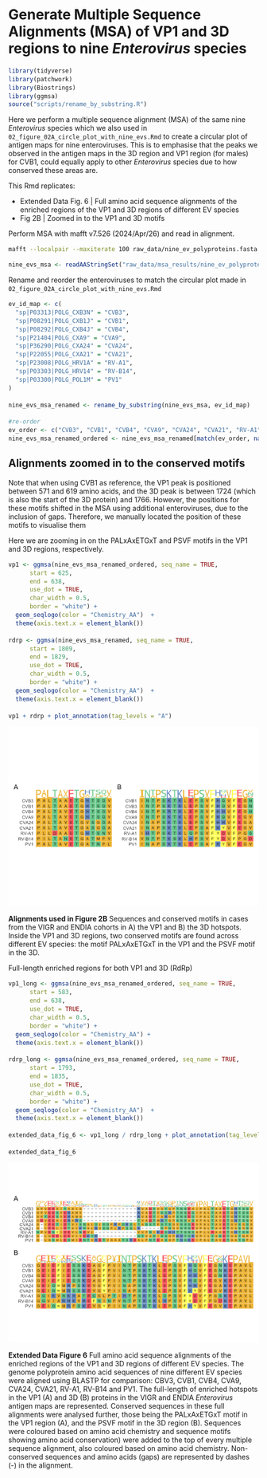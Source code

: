 
# Generate Multiple Sequence Alignments (MSA) of VP1 and 3D regions to nine *Enterovirus* species

``` r
library(tidyverse)
library(patchwork)
library(Biostrings)
library(ggmsa)
source("scripts/rename_by_substring.R")
```

Here we perform a multiple sequence alignment (MSA) of the same nine
*Enterovirus* species which we also used in
`02_figure_02A_circle_plot_with_nine_evs.Rmd` to create a circular plot
of antigen maps for nine enteroviruses. This is to emphasise that the
peaks we observed in the antigen maps in the 3D region and VP1 region
(for males) for CVB1, could equally apply to other *Enterovirus* species
due to how conserved these areas are.

This Rmd replicates:

- Extended Data Fig. 6 \| Full amino acid sequence alignments of the
  enriched regions of the VP1 and 3D regions of different EV species
- Fig 2B \| Zoomed in to the VP1 and 3D motifs

Perform MSA with mafft v7.526 (2024/Apr/26) and read in alignment.

``` bash
mafft --localpair --maxiterate 100 raw_data/nine_ev_polyproteins.fasta > raw_data/msa_results/nine_ev_polyproteins_msa.fasta
```

``` r
nine_evs_msa <- readAAStringSet("raw_data/msa_results/nine_ev_polyproteins_msa.fasta")
```

Rename and reorder the enteroviruses to match the circular plot made in
`02_figure_02A_circle_plot_with_nine_evs.Rmd`

``` r
ev_id_map <- c(
  "sp|P03313|POLG_CXB3N" = "CVB3",
  "sp|P08291|POLG_CXB1J" = "CVB1",
  "sp|P08292|POLG_CXB4J" = "CVB4",
  "sp|P21404|POLG_CXA9" = "CVA9",
  "sp|P36290|POLG_CXA24" = "CVA24",
  "sp|P22055|POLG_CXA21" = "CVA21",
  "sp|P23008|POLG_HRV1A" = "RV-A1",
  "sp|P03303|POLG_HRV14" = "RV-B14",
  "sp|P03300|POLG_POL1M" = "PV1"
)

nine_evs_msa_renamed <- rename_by_substring(nine_evs_msa, ev_id_map)

#re-order 
ev_order <- c("CVB3", "CVB1", "CVB4", "CVA9", "CVA24", "CVA21", "RV-A1", "RV-B14", "PV1")
nine_evs_msa_renamed_ordered <- nine_evs_msa_renamed[match(ev_order, names(nine_evs_msa_renamed))]
```

## Alignments zoomed in to the conserved motifs

Note that when using CVB1 as reference, the VP1 peak is positioned
between 571 and 619 amino acids, and the 3D peak is between 1724 (which
is also the start of the 3D protein) and 1766. However, the positions
for these motifs shifted in the MSA using additional enteroviruses, due
to the inclusion of gaps. Therefore, we manually located the position of
these motifs to visualise them

Here we are zooming in on the PALxAxETGxT and PSVF motifs in the VP1 and
3D regions, respectively.

``` r
vp1 <- ggmsa(nine_evs_msa_renamed_ordered, seq_name = TRUE,
      start = 625,
      end = 638,
      use_dot = TRUE,
      char_width = 0.5,
      border = "white") +
  geom_seqlogo(color = "Chemistry_AA")  +
  theme(axis.text.x = element_blank())

rdrp <- ggmsa(nine_evs_msa_renamed, seq_name = TRUE,
      start = 1809,
      end = 1829,
      use_dot = TRUE,
      char_width = 0.5,
      border = "white") +
  geom_seqlogo(color = "Chemistry_AA")  +
  theme(axis.text.x = element_blank())

vp1 + rdrp + plot_annotation(tag_levels = "A")
```

![](09_multiple_sequence_alignment_of_nine_evs_files/figure-gfm/unnamed-chunk-4-1.png)<!-- -->

**Alignments used in Figure 2B** Sequences and conserved motifs in cases
from the VIGR and ENDIA cohorts in A) the VP1 and B) the 3D hotspots.
Inside the VP1 and 3D regions, two conserved motifs are found across
different EV species: the motif PALxAxETGxT in the VP1 and the PSVF
motif in the 3D.

Full-length enriched regions for both VP1 and 3D (RdRp)

``` r
vp1_long <- ggmsa(nine_evs_msa_renamed_ordered, seq_name = TRUE,
      start = 583,
      end = 638,
      use_dot = TRUE,
      char_width = 0.5,
      border = "white") +
  geom_seqlogo(color = "Chemistry_AA") +
  theme(axis.text.x = element_blank())

rdrp_long <- ggmsa(nine_evs_msa_renamed_ordered, seq_name = TRUE,
      start = 1793,
      end = 1835,
      use_dot = TRUE,
      char_width = 0.5,
      border = "white") +
  geom_seqlogo(color = "Chemistry_AA")  +
  theme(axis.text.x = element_blank())

extended_data_fig_6 <- vp1_long / rdrp_long + plot_annotation(tag_levels = "A")

extended_data_fig_6 
```

![](09_multiple_sequence_alignment_of_nine_evs_files/figure-gfm/unnamed-chunk-5-1.png)<!-- -->

**Extended Data Figure 6** Full amino acid sequence alignments of the
enriched regions of the VP1 and 3D regions of different EV species. The
genome polyprotein amino acid sequences of nine different EV species
were aligned using BLASTP for comparison: CBV3, CVB1, CVB4, CVA9, CVA24,
CVA21, RV-A1, RV-B14 and PV1. The full-length of enriched hotspots in
the VP1 (A) and 3D (B) proteins in the VIGR and ENDIA *Enterovirus*
antigen maps are represented. Conserved sequences in these full
alignments were analysed further, those being the PALxAxETGxT motif in
the VP1 region (A), and the PSVF motif in the 3D region (B). Sequences
were coloured based on amino acid chemistry and sequence motifs showing
amino acid conservation) were added to the top of every multiple
sequence alignment, also coloured based on amino acid chemistry.
Non-conserved sequences and amino acids (gaps) are represented by dashes
(-) in the alignment.

